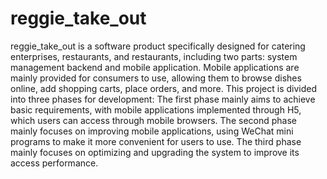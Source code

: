 # reggie_take_out
reggie_take_out is a software product specifically designed for catering enterprises, restaurants, and restaurants, including two parts: system management backend and mobile application.
Mobile applications are mainly provided for consumers to use, allowing them to browse dishes online, add shopping carts, place orders, and more.
This project is divided into three phases for development:
The first phase mainly aims to achieve basic requirements, with mobile applications implemented through H5, which users can access through mobile browsers.
The second phase mainly focuses on improving mobile applications, using WeChat mini programs to make it more convenient for users to use.
The third phase mainly focuses on optimizing and upgrading the system to improve its access performance.

